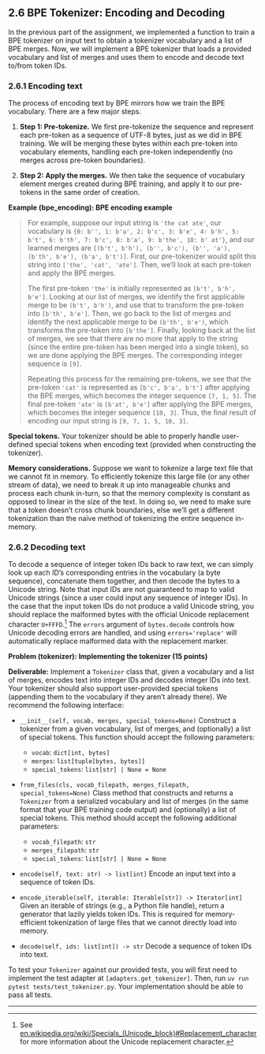 ## 2.6 BPE Tokenizer: Encoding and Decoding

In the previous part of the assignment, we implemented a function to train a BPE tokenizer on input text to obtain a tokenizer vocabulary and a list of BPE merges. Now, we will implement a BPE tokenizer that loads a provided vocabulary and list of merges and uses them to encode and decode text to/from token IDs.

### 2.6.1 Encoding text

The process of encoding text by BPE mirrors how we train the BPE vocabulary. There are a few major steps.

1.  **Step 1: Pre-tokenize.** We first pre-tokenize the sequence and represent each pre-token as a sequence of UTF-8 bytes, just as we did in BPE training. We will be merging these bytes within each pre-token into vocabulary elements, handling each pre-token independently (no merges across pre-token boundaries).

2.  **Step 2: Apply the merges.** We then take the sequence of vocabulary element merges created during BPE training, and apply it to our pre-tokens in the same order of creation.

**Example (bpe_encoding): BPE encoding example**

> For example, suppose our input string is `'the cat ate'`, our vocabulary is `{0: b'', 1: b'a', 2: b'c', 3: b'e', 4: b'h', 5: b't', 6: b'th', 7: b'c', 8: b'a', 9: b'the', 10: b' at'}`, and our learned merges are `[(b't', b'h'), (b'', b'c'), (b'', 'a'), (b'th', b'e'), (b'a', b't')]`. First, our pre-tokenizer would split this string into `['the', 'cat', 'ate']`. Then, we’ll look at each pre-token and apply the BPE merges.
>
> The first pre-token `'the'` is initially represented as `[b't', b'h', b'e']`. Looking at our list of merges, we identify the first applicable merge to be `(b't', b'h')`, and use that to transform the pre-token into `[b'th', b'e']`. Then, we go back to the list of merges and identify the next applicable merge to be `(b'th', b'e')`, which transforms the pre-token into `[b'the']`. Finally, looking back at the list of merges, we see that there are no more that apply to the string (since the entire pre-token has been merged into a single token), so we are done applying the BPE merges. The corresponding integer sequence is `[9]`.
>
> Repeating this process for the remaining pre-tokens, we see that the pre-token `'cat'` is represented as `[b'c', b'a', b't']` after applying the BPE merges, which becomes the integer sequence `[7, 1, 5]`. The final pre-token `'ate'` is `[b'at', b'e']` after applying the BPE merges, which becomes the integer sequence `[10, 3]`. Thus, the final result of encoding our input string is `[9, 7, 1, 5, 10, 3]`.

**Special tokens.** Your tokenizer should be able to properly handle user-defined special tokens when encoding text (provided when constructing the tokenizer).

**Memory considerations.** Suppose we want to tokenize a large text file that we cannot fit in memory. To efficiently tokenize this large file (or any other stream of data), we need to break it up into manageable chunks and process each chunk in-turn, so that the memory complexity is constant as opposed to linear in the size of the text. In doing so, we need to make sure that a token doesn’t cross chunk boundaries, else we’ll get a different tokenization than the naïve method of tokenizing the entire sequence in-memory.

### 2.6.2 Decoding text

To decode a sequence of integer token IDs back to raw text, we can simply look up each ID’s corresponding entries in the vocabulary (a byte sequence), concatenate them together, and then decode the bytes to a Unicode string. Note that input IDs are not guaranteed to map to valid Unicode strings (since a user could input any sequence of integer IDs). In the case that the input token IDs do not produce a valid Unicode string, you should replace the malformed bytes with the official Unicode replacement character `U+FFFD`.[^1] The `errors` argument of `bytes.decode` controls how Unicode decoding errors are handled, and using `errors='replace'` will automatically replace malformed data with the replacement marker.

**Problem (tokenizer): Implementing the tokenizer (15 points)**

**Deliverable:** Implement a `Tokenizer` class that, given a vocabulary and a list of merges, encodes text into integer IDs and decodes integer IDs into text. Your tokenizer should also support user-provided special tokens (appending them to the vocabulary if they aren’t already there). We recommend the following interface:

- `__init__(self, vocab, merges, special_tokens=None)`
    Construct a tokenizer from a given vocabulary, list of merges, and (optionally) a list of special tokens. This function should accept the following parameters:
    - `vocab`: `dict[int, bytes]`
    - `merges`: `list[tuple[bytes, bytes]]`
    - `special_tokens`: `list[str] | None = None`

- `from_files(cls, vocab_filepath, merges_filepath, special_tokens=None)`
    Class method that constructs and returns a `Tokenizer` from a serialized vocabulary and list of merges (in the same format that your BPE training code output) and (optionally) a list of special tokens. This method should accept the following additional parameters:
    - `vocab_filepath`: `str`
    - `merges_filepath`: `str`
    - `special_tokens`: `list[str] | None = None`

- `encode(self, text: str) -> list[int]`
    Encode an input text into a sequence of token IDs.

- `encode_iterable(self, iterable: Iterable[str]) -> Iterator[int]`
    Given an iterable of strings (e.g., a Python file handle), return a generator that lazily yields token IDs. This is required for memory-efficient tokenization of large files that we cannot directly load into memory.

- `decode(self, ids: list[int]) -> str`
    Decode a sequence of token IDs into text.

To test your `Tokenizer` against our provided tests, you will first need to implement the test adapter at `[adapters.get_tokenizer]`. Then, run `uv run pytest tests/test_tokenizer.py`. Your implementation should be able to pass all tests.

---
[^1]: See [en.wikipedia.org/wiki/Specials\_(Unicode\_block)#Replacement\_character](https://en.wikipedia.org/wiki/Specials_(Unicode_block)#Replacement_character) for more information about the Unicode replacement character.

